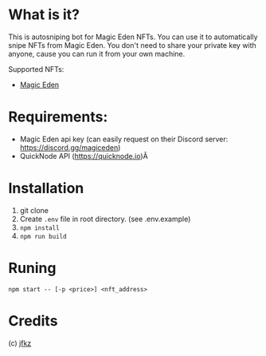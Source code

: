 # What is it?

This is autosniping bot for Magic Eden NFTs. You can use it to automatically snipe NFTs from Magic Eden. You don't need to share your private key with anyone, cause you can run it from your own machine.

Supported NFTs:
- [Magic Eden](https://www.magic-eden.com)

# Requirements:
- Magic Eden api key (can easily request on their Discord server: https://discord.gg/magiceden)
- QuickNode API (https://quicknode.io)Â

# Installation

1. git clone
2. Create `.env` file in root directory. (see .env.example)
3. `npm install`
4. `npm run build`

# Runing

```
npm start -- [-p <price>] <nft_address>
```

# Credits
(c) [jfkz](https://github.com/jfkz)